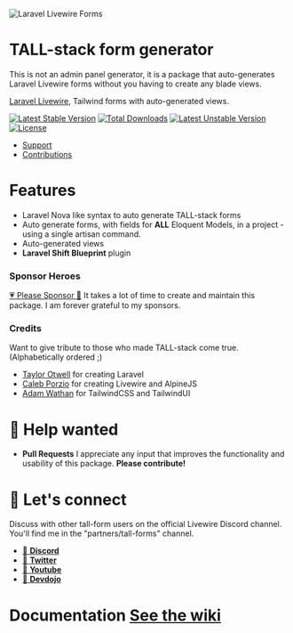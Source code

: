 ![Laravel Livewire Forms](https://i.imgur.com/YB0gEJ8.gif)

# TALL-stack form generator
This is not an admin panel generator, it is a package that auto-generates Laravel Livewire forms without you having to create any blade views.

[Laravel Livewire](https://laravel-livewire.com), Tailwind forms with auto-generated views.

[![Latest Stable Version](https://poser.pugx.org/tanthammar/tall-forms/v)](//packagist.org/packages/tanthammar/tall-forms) 
[![Total Downloads](https://poser.pugx.org/tanthammar/tall-forms/downloads)](//packagist.org/packages/tanthammar/tall-forms) 
[![Latest Unstable Version](https://poser.pugx.org/tanthammar/tall-forms/v/unstable)](//packagist.org/packages/tanthammar/tall-forms) 
[![License](https://poser.pugx.org/tanthammar/tall-forms/license)](//packagist.org/packages/tanthammar/tall-forms)

- [Support](https://github.com/tanthammar/tall-forms/issues)
- [Contributions](https://github.com/tanthammar/tall-forms/pulls)

# Features
* Laravel Nova like syntax to auto generate TALL-stack forms
* Auto generate forms, with fields for **ALL** Eloquent Models, in a project - using a single artisan command.
* Auto-generated views
* **Laravel Shift Blueprint** plugin

### Sponsor Heroes
[💗 Please Sponsor 🔗](https://github.com/sponsors/tanthammar) It takes a lot of time to create and maintain this package. I am forever grateful to my sponsors.


### Credits
Want to give tribute to those who made TALL-stack come true. (Alphabetically ordered ;)
- [Taylor Otwell](https://github.com/sponsors/taylorotwell) for creating Laravel
- [Caleb Porzio](https://github.com/sponsors/calebporzio) for creating Livewire and AlpineJS
- [Adam Wathan](https://tailwindui.com/) for TailwindCSS and TailwindUI


# 🙋 Help wanted
- **Pull Requests** I appreciate any input that improves the functionality and usability of this package. **Please contribute!**

# 💬 Let's connect
Discuss with other tall-form users on the official Livewire Discord channel. 
You'll find me in the "partners/tall-forms" channel. 

* [🔗 **Discord**](https://discord.gg/livewire)
* [🔗 **Twitter**](https://twitter.com/TinaHammar)
* [🔗 **Youtube**](https://www.youtube.com/channel/UCRPTsZ2OduwzGq3EdiynY2Q)
* [🔗 **Devdojo**](https://devdojo.com/tinahammar)

# Documentation [See the wiki](https://github.com/tanthammar/tall-forms/wiki)
